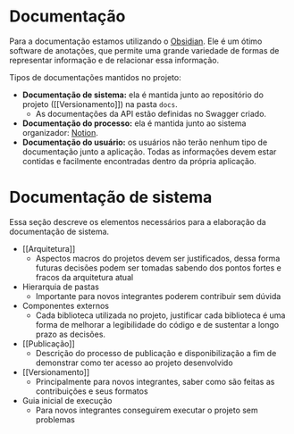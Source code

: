 # Documentação

Para a documentação estamos utilizando o [Obsidian](https://obsidian.md/). Ele é um ótimo software de anotações, que permite uma grande variedade de formas de representar informação e de relacionar essa informação.

Tipos de documentações mantidos no projeto:

- **Documentação de sistema:** ela é mantida junto ao repositório do projeto ([[Versionamento]]) na pasta `docs`.
	- As documentações da API estão definidas no Swagger criado.
- **Documentação do processo:** ela é mantida junto ao sistema organizador: [Notion](https://www.notion.so/Biluca-Finan-as-d7f96b9542534c14901e84ff17466f5d?pvs=4).
- **Documentação do usuário:** os usuários não terão nenhum tipo de documentação junto a aplicação. Todas as informações devem estar contidas e facilmente encontradas dentro da própria aplicação.

# Documentação de sistema

Essa seção descreve os elementos necessários para a elaboração da documentação de sistema.

- [[Arquitetura]]
    - Aspectos macros do projetos devem ser justificados, dessa forma futuras decisões podem ser tomadas sabendo dos pontos fortes e fracos da arquitetura atual
- Hierarquia de pastas
    - Importante para novos integrantes poderem contribuir sem dúvida
- Componentes externos
    - Cada biblioteca utilizada no projeto, justificar cada biblioteca é uma forma de melhorar a legibilidade do código e de sustentar a longo prazo as decisões.
- [[Publicação]]
    - Descrição do processo de publicação e disponibilização a fim de demonstrar como ter acesso ao projeto desenvolvido
- [[Versionamento]]
    - Principalmente para novos integrantes, saber como são feitas as contribuições e seus formatos
- Guia inicial de execução
    - Para novos integrantes conseguirem executar o projeto sem problemas
